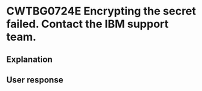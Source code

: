 # CWTBG0724E Encrypting the secret failed. Contact the IBM support team.

## Explanation

## User response